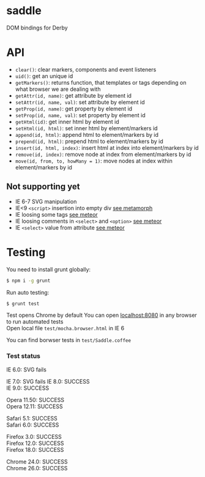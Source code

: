 saddle
======

DOM bindings for Derby

# API

* `clear()`: clear markers, components and event listeners
* `uid()`: get an unique id
* `getMarkers()`: returns function, that templates <!--comment--> or <comment></comment> tags depending on what browser we are dealing with
* `getAttr(id, name)`: get attribute by element id
* `setAttr(id, name, val)`: set attribute by element id
* `getProp(id, name)`: get property by element id
* `setProp(id, name, val)`: set property by element id
* `getHtml(id)`: get inner html by element id
* `setHtml(id, html)`: set inner html by element/markers id
* `append(id, html)`: append html to element/markers by id
* `prepend(id, html)`: prepend html to element/markers by id
* `insert(id, html, index)`: insert html at index into element/markers by id
* `remove(id, index)`: remove node at index from element/markers by id
* `move(id, from, to, howMany = 1)`: move nodes at index within element/markers by id

## Not supporting yet
* IE 6-7 SVG manipulation
* IE<9 `<script>` insertion into empty div [see metamorph](https://github.com/tomhuda/metamorph.js/blob/8a6745c6d6f19fcf2279b9ab4bdcc9300fbd37a5/lib/metamorph.js#L18)
* IE loosing some tags [see meteor](https://github.com/meteor/meteor/blob/4d98d8cb4e5a95e9e98953f44c872c9332a042a3/packages/domutils/domutils.js#L61)
* IE loosing comments in `<select>` and `<option>` [see meteor](https://github.com/meteor/meteor/blob/4d98d8cb4e5a95e9e98953f44c872c9332a042a3/packages/domutils/domutils.js#L64)
* IE `<select>` value from attribute [see meteor](https://github.com/meteor/meteor/blob/4d98d8cb4e5a95e9e98953f44c872c9332a042a3/packages/domutils/domutils.js#L66)

# Testing

You need to install grunt globally:
```sh
$ npm i -g grunt
```

Run auto testing:
```sh
$ grunt test
```
Test opens Chrome by default
You can open [localhost:8080](http://localhost:8080/) in any browser to run automated tests  
Open local file `test/mocha.browser.html` in IE 6

You can find borwser tests in `test/Saddle.coffee`


### Test status
IE 6.0: SVG fails

IE 7.0: SVG fails
IE 8.0: SUCCESS  
IE 9.0: SUCCESS  

Opera 11.50: SUCCESS  
Opera 12.11: SUCCESS  

Safari 5.1: SUCCESS  
Safari 6.0: SUCCESS  

Firefox 3.0: SUCCESS  
Firefox 12.0: SUCCESS  
Firefox 18.0: SUCCESS  

Chrome 24.0: SUCCESS  
Chrome 26.0: SUCCESS  
